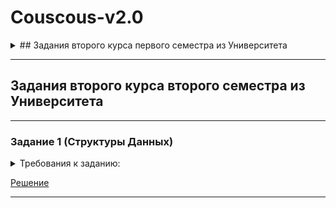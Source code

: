# Couscous-v2.0
<details>
  <summary>## Задания второго курса первого семестра из Университета</summary>
____
### Задание 1 (Класс Person и редактор объектов)
<details>
  <summary>Требования к заданию:</summary>
  
     1.Создать класс Person со свойствами: имя, возраст, модель телефона, номер телефона
     2.Создать конструктор дефолтных параметров
     3.Создать метод вывода информации
     4.Создать неограниченное количество экземпляров
     5.Создать метод вывода информации о всех пользователях
     6.Создать метод изменения модели и/или номера телефона
     7.Добавить проверку корректности номера телефона

</details>

[Решение](https://github.com/SeldereyTM/Couscous-v2.0/blob/master/Main.java)
____
### Задание 2 (Последовательность Фибоначи и числа Вампиры)
<details>
  <summary>Требования к заданию:</summary>
  
     1.Создать switch, выводящий сообщение из каждого case в консоль
     2.Создать функцию выводящую последовательность Фибоначи
     3.Длинна последовательности задается пользователем
     4.Создание массива чисел Фибоначи
     5.Создание алгоритма находящего числа Вампиры
     6.Вывод в консоль всех 4-хзначных чисел Вампиров

</details>

[Решение](https://github.com/SeldereyTM/Couscous-v2.0/blob/master/laba2.java)
____
### Задание 3 (Текстовая игра)
<details>
  <summary>Требования к заданию:</summary>
  
     1.Написать любую текстовую игру на свой выбор
     2.Использовать все, что мы изучили за время курса
     3.Сделать красиво
     
</details>

[Решение](https://github.com/SeldereyTM/Couscous-v2.0/blob/master/FirstGame.java)
____
### Задание 4 (Работа с текстовыми файлами)
<details>
  <summary>Требования к заданию:</summary>
  
     1.Написать программу, принимающую от пользователя два числа
       Выводить результат деления первого на второе и второго на первое
       Обработать исключение блоком try-catch
     2.Создать файл 
       Записывать туда 200 рандомных значений
       Выводить значение по индексу, полученному от пользователя
       *Хранить в виде:
       1: 12
       2: 32
       3: 55
       ...
       200: 25
     3.*На входе 2 файла с пользовательскими данными
       Пометь местами все данные из одного файла в другой
       Все символы должны идти в обратном порядке
       Пример:
       t1.txt "Hello, "
       t1.txt "World!"
       ---
       t1.txt "!dlroW"
       t1.txt " ,olleH"
     
</details>

[Решение](https://github.com/SeldereyTM/Couscous-v2.0/blob/master/pRiKoL.java)
____
### Задание 5 (Транскриптор цифр)
<details>
  <summary>Требования к заданию:</summary>
  
     1.Написать программу, которая будет принимать число Unsigned long
     2.Число выводить прописью
     
</details>

[Решение](https://github.com/SeldereyTM/Couscous-v2.0/blob/master/NumbersInWords.java)
____
</details>

____
## Задания второго курса второго семестра из Университета
____
### Задание 1 (Структуры Данных)
<details>
  <summary>Требования к заданию:</summary>
  
     Взять любой объект из реальной жизни и представить его в виде структуры данных.
     Так же, представить объект в виде JSON
     
</details>

[Решение](https://github.com/SeldereyTM/Couscous-v2.0/blob/master/Laba1)
____
